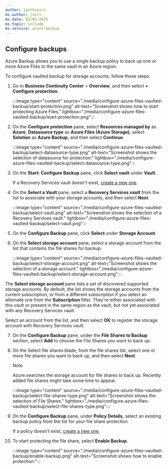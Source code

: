```yaml
---
author: jyothisuri
ms.author: jsuri
ms.date: 03/05/2025
ms.topic: include
ms.service: azure-backup
---
```



## Configure backups

Azure Backup allows you to use a single backup policy to back up one or more Azure Files to the same vault in an Azure region.

To configure vaulted backup for storage accounts, follow these steps:

1. Go to **Business Continuity Center** > **Overview**, and then select **+ Configure protection**.

   :::image type="content" source="./media/configure-azure-files-vaulted-backup/start-protection.png" alt-text="Screenshot shows how to start protecting Azure Files." lightbox="./media/configure-azure-files-vaulted-backup/start-protection.png":::

2. On the **Configure protection** pane, select **Resources managed by** as **Azure**, **Datasource type** as **Azure Files (Azure Storage)**, select **Solution** as **Azure Backup**, and then select **Continue**.
 
   :::image type="content" source="./media/configure-azure-files-vaulted-backup/select-datasource-type.png" alt-text="Screenshot shows the selection of datasource for protection." lightbox="./media/configure-azure-files-vaulted-backup/select-datasource-type.png":::

3. On the **Start: Configure Backup** pane, click **Select vault** under **Vault**.

   If a Recovery Services vault doesn't exist, [create a new one](../articles/backup/backup-create-recovery-services-vault.md#create-a-recovery-services-vault).

4. On the **Select a Vault** pane, select a **Recovery Services vault** from the list to associate with your storage accounts, and then select **Next**. 
 
   :::image type="content" source="./media/configure-azure-files-vaulted-backup/select-vault.png" alt-text="Screenshot shows the selection of a Recovery Services vault." lightbox="./media/configure-azure-files-vaulted-backup/select-vault.png":::

5. On the **Configure Backup** pane, click **Select** under **Storage Account**.

6. On the **Select storage account** pane, select a storage account from the list that contains the file shares for backup.

   :::image type="content" source="./media/configure-azure-files-vaulted-backup/select-storage-account.png" alt-text="Screenshot shows the selection of a storage account." lightbox="./media/configure-azure-files-vaulted-backup/select-storage-account.png":::

The **Select storage account** pane lists a set of discovered supported storage accounts. By default, the list shows the storage accounts from the current subscription, or from a different subscription if you select an alternate one from the **Subscription** filter. They're either associated with this vault or present in the same region as the vault, but not yet associated with any Recovery Services vault.
 
   Select an account from the list, and then select **OK** to register the storage account with Recovery Services vault.

7. On the **Configure Backup** pane, under the **File Shares to Backup** section, select **Add** to choose the File Shares you want to back up.

8. On the Select file shares blade, from the file shares list, select one or more file shares you want to back up, and then select **Next**.

   >[!Note]
   >Azure searches the storage account for file shares to back up. Recently added file shares might take some time to appear.

   :::image type="content" source="./media/configure-azure-files-vaulted-backup/select-file-shares-type.png" alt-text="Screenshot shows the selection of File Shares." lightbox="./media/configure-azure-files-vaulted-backup/select-file-shares-type.png":::

9. On the **Configure Backup** pane, under **Policy Details**, select an existing backup policy from the list for your file share protection

   If a policy doesn't exist, [create a new one](../articles/backup/tutorial-backup-azure-files-vault-tier-portal.md#create-a-backup-policy).

10. To start protecting the file share, select **Enable Backup**.
 
    :::image type="content" source="./media/configure-azure-files-vaulted-backup/enable-backup.png" alt-text="Screenshot shows how to enable protection.":::






